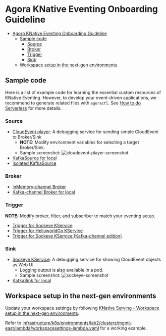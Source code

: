 # Agora KNative Eventing Onboarding Guideline

* [Agora KNative Eventing Onboarding Guideline](#agora-knative-eventing-onboarding-guideline)
  * [Sample code](#sample-code)
    * [Source](#source)
    * [Broker](#broker)
    * [Trigger](#trigger)
    * [Sink](#sink)
  * [Workspace setup in the next-gen environments](#workspace-setup-in-the-next-gen-environments)

## Sample code

Here is a list of example code for learning the essential custom resources of KNative Eventing.
However, to develop your event-driven applications, we recommend to generate related files with `agoractl`.
See [How to do Serverless](https://developer.woven-city.toyota/docs/default/Component/serverless-tutorial/) for more details.

### Source

- [CloudEvent player](../../../../k8s/common/lambda-sample/kservice/cloudevent-player-0.1.0/): A debugging service for sending simple CloudEvent to Broker/Sink
  - **NOTE:** Modify environment variables for selecting a target Broker/Sink.
  - Sample screenshot: ![cloudevent-player-screenshot](../static/cloudevent-player-screenshot.png)
- [KafkaSource for local](../../../../k8s/common/lambda-sample/eventing/kafka/source-0.1.0/)
- [Isolated KafkaSource](../../../../k8s/common/lambda-sample/eventing/kafka/kafka-isolated-source-0.1.0/)

### Broker 

- [InMemory-channel Broker](../../../../k8s/common/lambda-sample/eventing/broker/mt-channel-0.1.0/)
- [Kafka-channel Broker for local](../../../../k8s/common/lambda-sample/eventing/broker/kafka-channel-0.1.0/)

### Trigger

**NOTE:** Modify broker, filter, and subscriber to match your eventing setup.

- [Trigger for Sockeye KService](../../../../k8s/common/lambda-sample/eventing/trigger/sockeye-0.1.0/)
- [Trigger for HelloworldGo KService](../../../../k8s/common/lambda-sample/eventing/trigger/helloworld-go-0.1.0/)
- [Trigger for Sockeye KService (Kafka-channel edition)](../../../../k8s/common/lambda-sample/eventing/trigger/sockeye-kafka-broker-0.1.0/)

### Sink

- [Sockeye KService](../../../../k8s/common/lambda-sample/kservice/sockeye-0.1.0/): A debugging service for showing CloudEvent objects as Web UI.
  - Logging output is also available in a pod.
  - Sample screenshot: ![sockeye-screenshot](../static/sockeye-screenshot.png)
- [KafkaSink for local](../../../../k8s/common/lambda-sample/eventing/kafka/sink-0.1.0/)

## Workspace setup in the next-gen environments

Update your workspace settings by following [KNative Serving - Workspace setup in the next-gen environments](../serving/onboard-guideline.md#workspace-setup-in-the-next-gen-environments).


Refer to [infrastructure/k8s/environments/lab2/clusters/mgmt-east/lambda/workspacesettings-lambda.yaml](../../../../k8s/environments/lab2/clusters/mgmt-east/lambda/workspacesettings-lambda.yaml) for a working example.


<!-- Below are the links used commonly in the document -->
[InMemory-channel Broker]:../../../../k8s/common/lambda-sample/eventing/broker/mt-channel-0.1.0/
